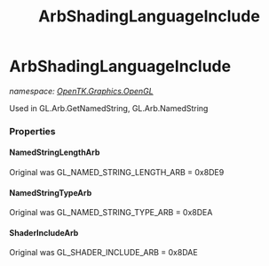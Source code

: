 ﻿---
title: ArbShadingLanguageInclude
---

# ArbShadingLanguageInclude
_namespace: [OpenTK.Graphics.OpenGL](N-OpenTK.Graphics.OpenGL.html)_

Used in GL.Arb.GetNamedString, GL.Arb.NamedString



### Properties

#### NamedStringLengthArb
Original was GL_NAMED_STRING_LENGTH_ARB = 0x8DE9
#### NamedStringTypeArb
Original was GL_NAMED_STRING_TYPE_ARB = 0x8DEA
#### ShaderIncludeArb
Original was GL_SHADER_INCLUDE_ARB = 0x8DAE

